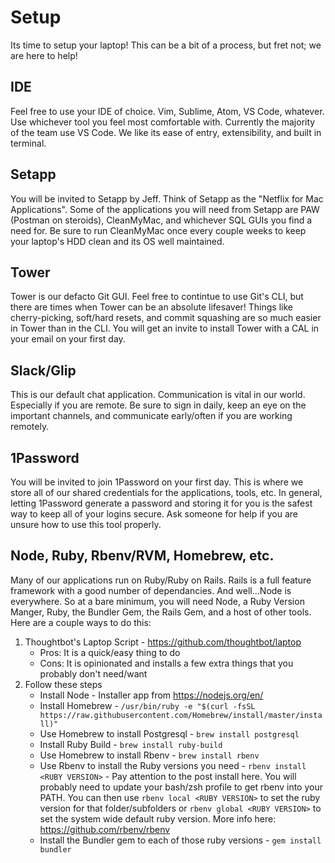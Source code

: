 # Setup
Its time to setup your laptop! This can be a bit of a process, but fret not; we are here to help!

## IDE
Feel free to use your IDE of choice. Vim, Sublime, Atom, VS Code, whatever. Use whichever tool you feel most comfortable with. Currently the majority of the team use VS Code. We like its ease of entry, extensibility, and built in terminal. 

## Setapp
You will be invited to Setapp by Jeff. Think of Setapp as the "Netflix for Mac Applications". Some of the applications you will need from Setapp are PAW (Postman on steroids), CleanMyMac, and whichever SQL GUIs you find a need for. Be sure to run CleanMyMac once every couple weeks to keep your laptop's HDD clean and its OS well maintained.

## Tower
Tower is our defacto Git GUI. Feel free to contintue to use Git's CLI, but there are times when Tower can be an absolute lifesaver! Things like cherry-picking, soft/hard resets, and commit squashing are so much easier in Tower than in the CLI. You will get an invite to install Tower with a CAL in your email on your first day.

## Slack/Glip
This is our default chat application. Communication is vital in our world. Especially if you are remote. Be sure to sign in daily, keep an eye on the important channels, and communicate early/often if you are working remotely.

## 1Password
You will be invited to join 1Password on your first day. This is where we store all of our shared credentials for the applications, tools, etc. In general, letting 1Password generate a password and storing it for you is the safest way to keep all of your logins secure. Ask someone for help if you are unsure how to use this tool properly.

## Node, Ruby, Rbenv/RVM, Homebrew, etc.
Many of our applications run on Ruby/Ruby on Rails. Rails is a full feature framework with a good number of dependancies. And well...Node is everywhere. So at a bare minimum, you will need Node, a Ruby Version Manger, Ruby, the Bundler Gem, the Rails Gem, and a host of other tools. Here are a couple ways to do this:

1. Thoughtbot's Laptop Script - https://github.com/thoughtbot/laptop
    * Pros: It is a quick/easy thing to do
    * Cons: It is opinionated and installs a few extra things that you probably don't need/want
2. Follow these steps
    * Install Node - Installer app from https://nodejs.org/en/
    * Install Homebrew - `/usr/bin/ruby -e "$(curl -fsSL https://raw.githubusercontent.com/Homebrew/install/master/install)"`
    * Use Homebrew to install Postgresql - `brew install postgresql`
    * Install Ruby Build - `brew install ruby-build`
    * Use Homebrew to install Rbenv - `brew install rbenv`
    * Use Rbenv to install the Ruby versions you need - `rbenv install <RUBY VERSION>` - Pay attention to the post install here. You will probably need to update your bash/zsh profile to get rbenv into your PATH. You can then use `rbenv local <RUBY VERSION>` to set the ruby version for that folder/subfolders or `rbenv global <RUBY VERSION>` to set the system wide default ruby version. More info here: https://github.com/rbenv/rbenv
    * Install the Bundler gem to each of those ruby versions - `gem install bundler`
    